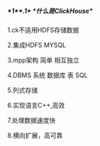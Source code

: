 ##### ***\*1\*******\*.1\**** ***\*什么是ClickHouse\****

1.ck不适用HDFS存储数据

2.集成HDFS MYSQL

3.mpp架构 简单 相互独立

4.DBMS 系统 数据库 表 SQL

5.列式存储

6.实现语言C++,高效

7.处理数据速度快

8.横向扩展，高可靠





